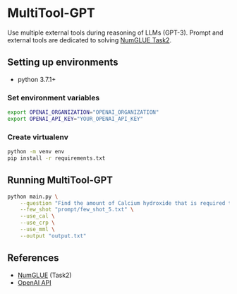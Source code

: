 # MultiTool-GPT
Use multiple external tools during reasoning of LLMs (GPT-3).
Prompt and external tools are dedicated to solving [NumGLUE Task2](https://github.com/allenai/numglue).

## Setting up environments
- python 3.7.1+

### Set environment variables

```bash
export OPENAI_ORGANIZATION="OPENAI_ORGANIZATION"
export OPENAI_API_KEY="YOUR_OPENAI_API_KEY"
```

### Create virtualenv

```bash
python -m venv env
pip install -r requirements.txt
```

## Running MultiTool-GPT

```bash
python main.py \
    --question "Find the amount of Calcium hydroxide that is required to react with 2 moles of Carbon dioxide to form 2 moles of Calcium carbonate along with 2 moles of Water" \
    --few_shot "prompt/few_shot_5.txt" \
    --use_cal \
    --use_crp \
    --use_mml \
    --output "output.txt"
```

## References
- [NumGLUE](https://github.com/allenai/numglue) (Task2)
- [OpenAI API](https://platform.openai.com/docs/api-reference/introduction)
